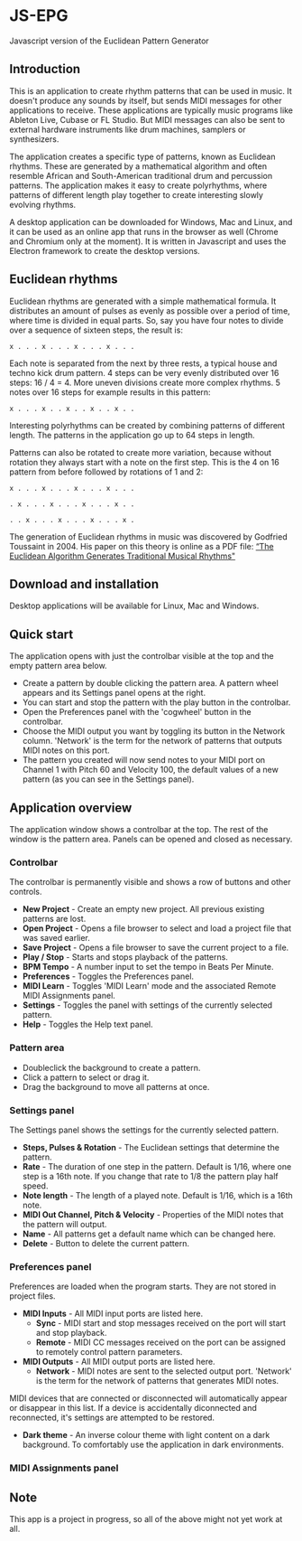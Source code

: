 # JS-EPG
Javascript version of the Euclidean Pattern Generator

## Introduction
This is an application to create rhythm patterns that can be used in music. It doesn't produce any sounds by itself, but sends MIDI messages for other applications to receive. These applications are typically music programs like Ableton Live, Cubase or FL Studio. But MIDI messages can also be sent to external hardware instruments like drum machines, samplers or synthesizers. 

The application creates a specific type of patterns, known as Euclidean rhythms. These are generated by a mathematical algorithm and often resemble African and South-American traditional drum and percussion patterns. The application makes it easy to create polyrhythms, where patterns of different length play together to create interesting slowly evolving rhythms.

A desktop application can be downloaded for Windows, Mac and Linux, and it can be used as an online app that runs in the browser as well (Chrome and Chromium only at the moment). It is written in Javascript and uses the Electron framework to create the desktop versions.

## Euclidean rhythms
Euclidean rhythms are generated with a simple mathematical formula. It distributes an amount of pulses as evenly as possible over a period of time, where time is divided in equal parts. So, say you have four notes to divide over a sequence of sixteen steps, the result is:

``x . . . x . . . x . . . x . . .``

Each note is separated from the next by three rests, a typical house and techno kick drum pattern. 4 steps can be very evenly distributed over 16 steps: 16 / 4 = 4. More uneven divisions create more complex rhythms. 5 notes over 16 steps for example results in this pattern:

``x . . . x . . x . . x . . x . .``

Interesting polyrhythms can be created by combining patterns of different length. The patterns in the application go up to 64 steps in length.

Patterns can also be rotated to create more variation, because without rotation they always start with a note on the first step. This is the 4 on 16 pattern from before followed by rotations of 1 and 2:

``x . . . x . . . x . . . x . . .``

``. x . . . x . . . x . . . x . .``

``. . x . . . x . . . x . . . x .``

The generation of Euclidean rhythms in music was discovered by Godfried Toussaint in 2004. His paper on this theory is online as a PDF file: [“The Euclidean Algorithm Generates Traditional Musical Rhythms"][link_toussaint]

## Download and installation

Desktop applications will be available for Linux, Mac and Windows.

## Quick start

The application opens with just the controlbar visible at the top and the empty pattern area below.

* Create a pattern by double clicking the pattern area. A pattern wheel appears and its Settings panel opens at the right.
* You can start and stop the pattern with the play button in the controlbar.
* Open the Preferences panel with the 'cogwheel' button in the controlbar.
* Choose the MIDI output you want by toggling its button in the Network column. 'Network' is the term for the network of patterns that outputs MIDI notes on this port.
* The pattern you created will now send notes to your MIDI port on Channel 1 with Pitch 60 and Velocity 100, the default values of a new pattern (as you can see in the Settings panel).

## Application overview

The application window shows a controlbar at the top. The rest of the window is the pattern area. Panels can be opened and closed as necessary.

### Controlbar

The controlbar is permanently visible and shows a row of buttons and other controls.

* __New Project__ - Create an empty new project. All previous existing patterns are lost.
* __Open Project__ - Opens a file browser to select and load a project file that was saved earlier.
* __Save Project__ - Opens a file browser to save the current project to a file.
* __Play / Stop__ - Starts and stops playback of the patterns.
* __BPM Tempo__ - A number input to set the tempo in Beats Per Minute.
* __Preferences__ - Toggles the Preferences panel.
* __MIDI Learn__ - Toggles 'MIDI Learn' mode and the associated Remote MIDI Assignments panel.
* __Settings__ - Toggles the panel with settings of the currently selected pattern.
* __Help__ - Toggles the Help text panel.

### Pattern area

* Doubleclick the background to create a pattern.
* Click a pattern to select or drag it.
* Drag the background to move all patterns at once.

### Settings panel

The Settings panel shows the settings for the currently selected pattern.

* __Steps, Pulses & Rotation__ - The Euclidean settings that determine the pattern.
* __Rate__ - The duration of one step in the pattern. Default is 1/16, where one step is a 16th note. If you change that rate to 1/8 the pattern play half speed.
* __Note length__ - The length of a played note. Default is 1/16, which is a 16th note.
* __MIDI Out Channel, Pitch & Velocity__ - Properties of the MIDI notes that the pattern will output.
* __Name__ - All patterns get a default name which can be changed here.
* __Delete__ - Button to delete the current pattern.

### Preferences panel

Preferences are loaded when the program starts. They are not stored in project files.

* __MIDI Inputs__ - All MIDI input ports are listed here.
  - __Sync__ - MIDI start and stop messages received on the port will start and stop playback.
  - __Remote__ - MIDI CC messages received on the port can be assigned to remotely control pattern parameters.
* __MIDI Outputs__ - All MIDI output ports are listed here.
  - __Network__ - MIDI notes are sent to the selected output port. 'Network' is the term for the network of patterns that generates MIDI notes.

MIDI devices that are connected or disconnected will automatically appear or disappear in this list. If a device is accidentally diconnected and reconnected, it's settings are attempted to be restored.

* __Dark theme__ - An inverse colour theme with light content on a dark background. To comfortably use the application in dark environments.

### MIDI Assignments panel



[link_toussaint]: http://cgm.cs.mcgill.ca/~godfried/publications/banff.pdf

## Note
This app is a project in progress, so all of the above might not yet work at all.
